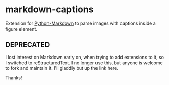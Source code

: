 # markdown-captions

Extension for [Python-Markdown](https://pypi.python.org/pypi/Markdown) to parse images with captions inside a figure element.

## DEPRECATED

I lost interest on Markdown early on, when trying to add extensions to it, so I switched to reStructuredText. I no longer use this, but anyone is welcome to fork and maintain it. I'll gladdly but up the link here.

Thanks!
